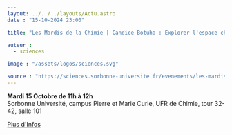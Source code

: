 ```yaml
---
layout: ../../../layouts/Actu.astro
date : "15-10-2024 23:00"

title: "Les Mardis de la Chimie | Candice Botuha : Explorer l'espace chimique inconnu pour découvrir de nouvelles molécules prometteuses pour la santé et l'imagerie"

auteur :
  - sciences

image : "/assets/logos/sciences.svg"

source : "https://sciences.sorbonne-universite.fr/evenements/les-mardis-de-la-chimie-candice-botuha-explorer-lespace-chimique-inconnu-pour-decouvrir"
---  
```


__Mardi 15 Octobre de 11h à 12h__  
Sorbonne Université, campus Pierre et Marie Curie, UFR de Chimie, tour 32-42, salle 101  

[Plus d'Infos](https://sciences.sorbonne-universite.fr/evenements/les-mardis-de-la-chimie-candice-botuha-explorer-lespace-chimique-inconnu-pour-decouvrir)

